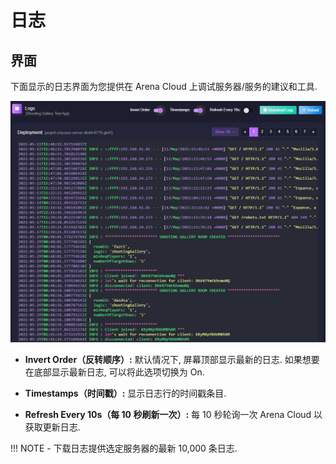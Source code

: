 # 日志

## 界面
下面显示的日志界面为您提供在 Arena Cloud 上调试服务器/服务的建议和工具.

![部署按钮](../../images/logs-view.jpg)

- **Invert Order（反转顺序）:** 默认情况下, 屏幕顶部显示最新的日志. 如果想要在底部显示最新日志, 可以将此选项切换为 On.

- **Timestamps（时间戳）:** 显示日志行的时间戳条目.

- **Refresh Every 10s（每 10 秒刷新一次）:** 每 10 秒轮询一次 Arena Cloud 以获取更新日志.

!!! NOTE
    - 下载日志提供选定服务器的最新 10,000 条日志.


